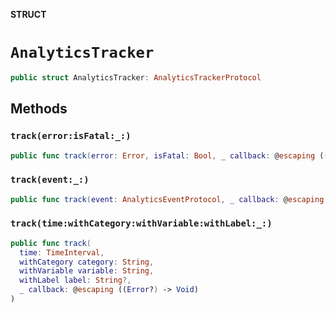 **STRUCT**

# `AnalyticsTracker`

```swift
public struct AnalyticsTracker: AnalyticsTrackerProtocol
```

## Methods
### `track(error:isFatal:_:)`

```swift
public func track(error: Error, isFatal: Bool, _ callback: @escaping ((Error?) -> Void))
```

### `track(event:_:)`

```swift
public func track(event: AnalyticsEventProtocol, _ callback: @escaping ((Error?) -> Void))
```

### `track(time:withCategory:withVariable:withLabel:_:)`

```swift
public func track(
  time: TimeInterval,
  withCategory category: String,
  withVariable variable: String,
  withLabel label: String?,
  _ callback: @escaping ((Error?) -> Void)
)
```
